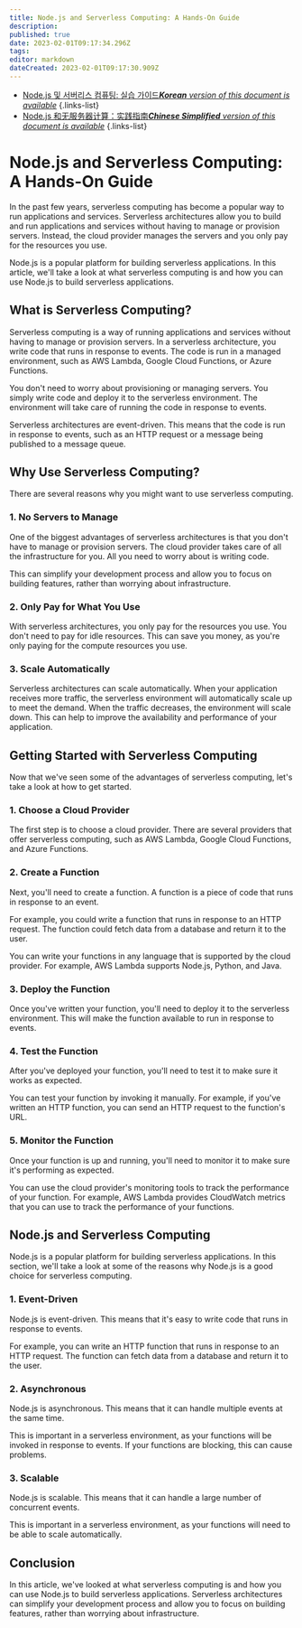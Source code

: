 ```yaml
---
title: Node.js and Serverless Computing: A Hands-On Guide
description: 
published: true
date: 2023-02-01T09:17:34.296Z
tags: 
editor: markdown
dateCreated: 2023-02-01T09:17:30.909Z
---
```


- [Node.js 및 서버리스 컴퓨팅: 실습 가이드***Korean** version of this document is available*](/ko/Knowledge-base/Nodejs/node-js-and-serverless-computing-a-hands-on-guide)
{.links-list}
- [Node.js 和无服务器计算：实践指南***Chinese Simplified** version of this document is available*](/zh/Knowledge-base/Nodejs/node-js-and-serverless-computing-a-hands-on-guide)
{.links-list}



# Node.js and Serverless Computing: A Hands-On Guide

In the past few years, serverless computing has become a popular way to run applications and services. Serverless architectures allow you to build and run applications and services without having to manage or provision servers. Instead, the cloud provider manages the servers and you only pay for the resources you use.

Node.js is a popular platform for building serverless applications. In this article, we'll take a look at what serverless computing is and how you can use Node.js to build serverless applications.

## What is Serverless Computing?

Serverless computing is a way of running applications and services without having to manage or provision servers. In a serverless architecture, you write code that runs in response to events. The code is run in a managed environment, such as AWS Lambda, Google Cloud Functions, or Azure Functions.

You don't need to worry about provisioning or managing servers. You simply write code and deploy it to the serverless environment. The environment will take care of running the code in response to events.

Serverless architectures are event-driven. This means that the code is run in response to events, such as an HTTP request or a message being published to a message queue.

## Why Use Serverless Computing?

There are several reasons why you might want to use serverless computing.

### 1. No Servers to Manage

One of the biggest advantages of serverless architectures is that you don't have to manage or provision servers. The cloud provider takes care of all the infrastructure for you. All you need to worry about is writing code.

This can simplify your development process and allow you to focus on building features, rather than worrying about infrastructure.

### 2. Only Pay for What You Use

With serverless architectures, you only pay for the resources you use. You don't need to pay for idle resources. This can save you money, as you're only paying for the compute resources you use.

### 3. Scale Automatically

Serverless architectures can scale automatically. When your application receives more traffic, the serverless environment will automatically scale up to meet the demand. When the traffic decreases, the environment will scale down. This can help to improve the availability and performance of your application.

## Getting Started with Serverless Computing

Now that we've seen some of the advantages of serverless computing, let's take a look at how to get started.

### 1. Choose a Cloud Provider

The first step is to choose a cloud provider. There are several providers that offer serverless computing, such as AWS Lambda, Google Cloud Functions, and Azure Functions.

### 2. Create a Function

Next, you'll need to create a function. A function is a piece of code that runs in response to an event.

For example, you could write a function that runs in response to an HTTP request. The function could fetch data from a database and return it to the user.

You can write your functions in any language that is supported by the cloud provider. For example, AWS Lambda supports Node.js, Python, and Java.

### 3. Deploy the Function

Once you've written your function, you'll need to deploy it to the serverless environment. This will make the function available to run in response to events.

### 4. Test the Function

After you've deployed your function, you'll need to test it to make sure it works as expected.

You can test your function by invoking it manually. For example, if you've written an HTTP function, you can send an HTTP request to the function's URL.

### 5. Monitor the Function

Once your function is up and running, you'll need to monitor it to make sure it's performing as expected.

You can use the cloud provider's monitoring tools to track the performance of your function. For example, AWS Lambda provides CloudWatch metrics that you can use to track the performance of your functions.

## Node.js and Serverless Computing

Node.js is a popular platform for building serverless applications. In this section, we'll take a look at some of the reasons why Node.js is a good choice for serverless computing.

### 1. Event-Driven

Node.js is event-driven. This means that it's easy to write code that runs in response to events.

For example, you can write an HTTP function that runs in response to an HTTP request. The function can fetch data from a database and return it to the user.

### 2. Asynchronous

Node.js is asynchronous. This means that it can handle multiple events at the same time.

This is important in a serverless environment, as your functions will be invoked in response to events. If your functions are blocking, this can cause problems.

### 3. Scalable

Node.js is scalable. This means that it can handle a large number of concurrent events.

This is important in a serverless environment, as your functions will need to be able to scale automatically.

## Conclusion

In this article, we've looked at what serverless computing is and how you can use Node.js to build serverless applications. Serverless architectures can simplify your development process and allow you to focus on building features, rather than worrying about infrastructure.